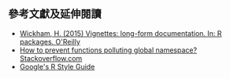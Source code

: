 ## 參考文獻及延伸閱讀


* [Wickham, H. (2015) Vignettes: long-form documentation. In: R packages. O'Reilly](http://r-pkgs.had.co.nz/vignettes.html)
* [How to prevent functions polluting global namespace? Stackoverflow.com](http://stackoverflow.com/questions/13081696/how-to-prevent-functions-polluting-global-namespace)
* [Google's R Style Guide](https://google.github.io/styleguide/Rguide.xml)
